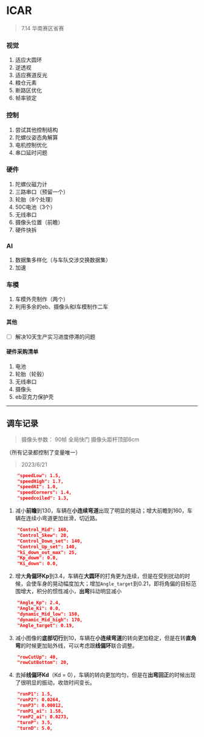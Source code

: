 # ICAR

> 7.14 华南赛区省赛

### 视觉

1. 适应大圆环
2. 逆透视
3. 适应赛道反光
4. 粮仓元素
5. 断路区优化
6. 帧率锁定

### 控制

1. 尝试其他控制结构
2. 陀螺仪姿态角解算
3. 电机控制优化
4. 串口延时问题

### 硬件

1. 陀螺仪磁力计
2. 三路串口（预留一个）
3. 轮胎（8个处理）
4. 50C电池（3个）
5. 无线串口
6. 摄像头位置（前瞻）
7. 硬件快拆

### AI

1. 数据集多样化（与车队交涉交换数据集）
2. 加速

### 车模

1. 车模外壳制作（两个）
2. 利用多余的eb、摄像头和I车模制作二车

#### 其他

* [ ] 解决10天生产实习进度停滞的问题

#### 硬件采购清单

1. 电池
2. 轮胎（轮毂）
3. 无线串口
4. 摄像头
5. eb亚克力保护壳

---

## 调车记录
> 摄像头参数：
> 90帧 全局快门
> 摄像头距杆顶部6cm

（所有记录都控制了变量唯一）

> 2023/6/21
```json
    "speedLow": 1.5,
    "speedHigh": 1.7,
    "speedAI": 1.0,
    "speedCorners": 1.4,
    "speedcoiled": 1.3,
```

1. 减小**前瞻**到130，车辆在**小连续弯道**出现了明显的晃动；增大前瞻到160，车辆在连续小弯道更加丝滑，切近路。

```json
    "Control_Mid": 160,
    "Control_Skew": 20,
    "Control_Down_set": 140,
    "Control_Up_set": 140,
    "ki_down_out_max": 25,
    "Kp_dowm": 0.0,
    "Ki_down": 0.0,
```

2. 增大**角偏环Kp**到3.4，车辆在**大圆环**的打角更为连续，但是在受到扰动的时候，会使车身的晃动幅度加大；增加`Angle_target`到0.21，即将角偏的目标范围增大，积分的惯性减小，**出弯**抖动明显减小

```json
    "Angle_Kp": 2.4,
    "Angle_Ki": 0.0,
    "dynamic_Mid_low": 150,
    "dynamic_Mid_high": 170,
    "Angle_target": 0.19,
```

3. 减小图像的**底部切行**到10，车辆在**小连续弯道**的转向更加稳定，但是在转**直角弯**的时候更加贴外线，可以考虑跟**线偏环**联合调整。

```json
    "rowCutUp": 40,
    "rowCutBottom": 20,
```

4. 去掉**线偏环Kd**（Kd = 0），车辆的转向更加均匀，但是在**出弯回正**的时候出现了很明显的振动，收敛时间变长。

```json
    "runP1": 1.5,
    "runP2": 0.0264,
    "runP3": 0.00012,
    "runP1_ai": 1.58,
    "runP2_ai": 0.0273,
    "turnP": 3.5,
    "turnD": 5.0,
```